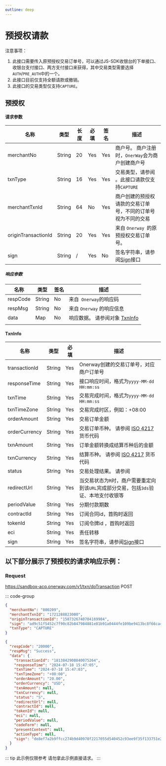 ```yaml
---
outline: deep
---
```

<script setup>


import {reactive, ref, watch, onMounted, unref } from 'vue'; 
import {requestGen, secret} from "./util/utils";
import {ProductTypeEnum as ProductTypeEnumTable,SubProductTypeEnum as SubProductTypeEnumTable,TxnTypeEnum as TxnTypeEnumTable, TxnTypeEnum, TxnStatusEnum} from "./util/constants";
import CMExample from './components/CMExample.vue';
import CMNote from './components/CMNote.vue';
import CustomPopover from './components/element-ui/CustomPopover.vue'; 
import CustomTable from "./components/element-ui/CustomTable.vue";
import {TopRight, View} from "@element-plus/icons-vue";
import { ClickOutside as vClickOutside } from 'element-plus';




</script>

# 预授权请款

注意事项：
1. 此接口需要传入原预授权交易订单号，可以通过JS-SDK收银台的下单接口、收银台支付接口、两方支付接口来获得，其中交易类型需要选择`AUTH`/`PRE_AUTH`中的一个。
2. 此接口目前仅支持全额请款或撤销。
3. 此接口的交易类型仅支持`CAPTURE`。

## 预授权

#### 请求参数

<div class="custom-table bordered-table">

| 名称                  | 类型     | 长度 | 必填  | 签名  | 描述                                                                                                                                                                                                                                                |
|---------------------|--------|----|-----|-----|---------------------------------------------------------------------------------------------------------------------------------------------------------------------------------------------------------------------------------------------------|
| merchantNo          | String | 20 | Yes | Yes | 商户号。 商户注册时，`OnerWay`会为商户创建商户号                                                                                                                                                                                                                     |
| txnType             | String | 16 | Yes | Yes | 交易类型，请参阅  <CustomPopover title="TxnTypeEnum" width="auto" reference="TxnTypeEnum" link="/apis/enums.html#txntypeenum" >  <CustomTable :data="TxnTypeEnum.data" :columns="TxnTypeEnum.columns"></CustomTable> </CustomPopover>  。此接口请款仅支持`CAPTURE` |
| merchantTxnId       | String | 64 | No  | Yes | 商户创建的预授权请款的交易订单号，不同的订单号视为不同的交易                                                                                                                                                                                                                    |
| originTransactionId | String | 20 | Yes | Yes | 来自 `Onerway `的原预授权交易订单号。                                                                                                                                                                                                                          |
| sign                | String | /  | Yes | No  | 签名字符串，请参阅[Sign](./sign)接口                                                                                                                                                                                                          |


</div>

##### 响应参数


<div class="custom-table bordered-table">

| 名称       | 类型     | 签名 | 描述                  |
|----------|--------|----|---------------------|
| respCode | String | No | 来自` Onerway`的响应码     |
| respMsg  | String | No | 来自 `Onerway` 的响应信息    |
| data     | Map    | No | 响应数据。 请参阅对象    [TxnInfo](./api-direct-auth-capture#txninfo)      |
                                                                             |
</div>

#### TxnInfo

<div class="custom-table bordered-table">


| 名称            | 类型     | 必填  | 描述                                                                                                                                                                                                                                       |
|---------------|--------|-----|------------------------------------------------------------------------------------------------------------------------------------------------------------------------------------------------------------------------------------------|
| transactionId | String | Yes | Onerway创建的交易订单号，对应商户订单号                                                                                                                                                                                                                  |
| responseTime  | String | Yes | 接口响应时间，格式为`yyyy-MM-dd HH:mm:ss`                                                                                                                                                                                                          |
| txnTime       | String | Yes | 交易完成时间，格式为`yyyy-MM-dd HH:mm:ss `                                                                                                                                                                                                         |
| txnTimeZone   | String | Yes | 交易完成时区，例如：+08:00                                                                                                                                                                                                                         |
| orderAmount   | String | Yes | 交易订单金额                                                                                                                                                                                                                                   |
| orderCurrency | String | Yes | 交易订单币种。 请参阅 [ISO 4217](https://en.wikipedia.org/wiki/ISO_4217#List_of_ISO_4217_currency_codes) 货币代码                                                                                                                                      |
| txnAmount     | String | Yes | 订单金额转换成结算币种后的金额                                                                                                                                                                                                                          |
| txnCurrency   | String | Yes | 结算币种。 请参阅 [ISO 4217](https://en.wikipedia.org/wiki/ISO_4217#List_of_ISO_4217_currency_codes) 货币代码                                                                                                                                        |
| status        | String | Yes | 交易处理结果。 请参阅    <CustomPopover title="TxnStatusEnum" width="auto" reference="TxnStatusEnum" link="/apis/enums.html#txnstatusenum" >  <CustomTable :data="TxnStatusEnum.data" :columns="TxnStatusEnum.columns"></CustomTable> </CustomPopover> |
| redirectUrl   | String | Yes | 当交易状态为`R`时，商户需要重定向到该`URL`完成部分交易，包括`3ds`验证、本地支付收银等                                                                                                                                                                                        |
| periodValue   | String | Yes  | 分期付款期数                                                                                                                                                                                                                                   |
| contractId    | String | Yes | 订阅合同id，首购时返回                                                                                                                                                                                                                             |
| tokenId       | String | Yes | 订阅令牌id ，首购时返回                                                                                                                                                                                                                            |
| eci           | String | Yes | 责任转移                                                                                                                                                                                                                                     |
| sign          | String | Yes  | 签名字符串，请参阅[Sign](./sign)接口                                                                                                                                                                                                 |


</div>



## 以下部分展示了预授权的请求响应示例： 

### Request

https://sandbox-acq.onerway.com/v1/txn/doTransaction <Badge type="tip">POST</Badge>

::: code-group

```json [Request]
{
  "merchantNo": "800209",
  "merchantTxnId": "1721288823000",
  "originTransactionId": "1587326740704169984",
  "sign": "ad9c51f5452c7f90c82b847984881e81b91a0444fe109be9413bc8f66ca4325a",
  "txnType": "CAPTURE"
}


```


```json [Response]
{
  "respCode": "20000",
  "respMsg": "Success",
  "data": {
    "transactionId": "1813842908840075264",
    "responseTime": "2024-07-18 15:47:05",
    "txnTime": "2024-07-18 15:47:03",
    "txnTimeZone": "+08:00",
    "orderAmount": "20.00",
    "orderCurrency": "USD",
    "txnAmount": null,
    "txnCurrency": null,
    "status": "S",
    "redirectUrl": null,
    "contractId": null,
    "tokenId": null,
    "eci": null,
    "periodValue": null,
    "codeForm": null,
    "presentContext": null,
    "actionType": null,
    "sign": "de8ef7a2b9ffcc274b9d40970f2217055d540452c93ee9f35f133751e285cfb8"
  }
}

```


<div class="alertbox4">

::: tip 此示例仅限参考 请勿拿此示例直接请求。
:::

</div>






